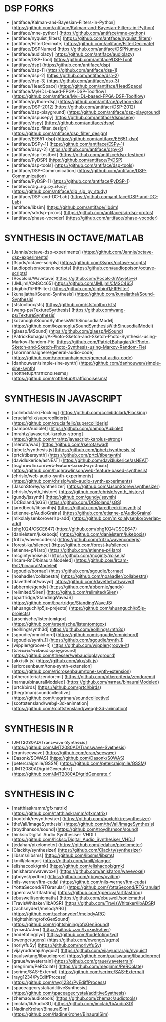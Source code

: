 DSP FORKS
=========
* [antiface/Kalman-and-Bayesian-Filters-in-Python] (https://github.com/antiface/Kalman-and-Bayesian-Filters-in-Python)
* [antiface/mne-python] (https://github.com/antiface/mne-python)
* [antiface/nyquist_filters] (https://github.com/antiface/nyquist_filters)
* [antiface/FilterDecimate] (https://github.com/antiface/FilterDecimate)
* [antiface/DSPNumex] (https://github.com/antiface/DSPNumex)
* [antiface/audiolazy] (https://github.com/antiface/audiolazy)
* [antiface/DSP-Tool] (https://github.com/antiface/DSP-Tool)
* [antiface/dsp] (https://github.com/antiface/dsp)
* [antiface/dsp-1] (https://github.com/antiface/dsp-1)
* [antiface/dsp-2] (https://github.com/antiface/dsp-2)
* [antiface/dsp-3] (https://github.com/antiface/dsp-3)
* [antiface/HeadSpace] (https://github.com/antiface/HeadSpace)
* [antiface/MyHDL-based-FPGA-DSP-Toolflow] (https://github.com/antiface/MyHDL-based-FPGA-DSP-Toolflow)
* [antiface/python-dsp] (https://github.com/antiface/python-dsp)
* [antiface/DSP-2012] (https://github.com/antiface/DSP-2012)
* [antiface/dsp-playground] (https://github.com/antiface/dsp-playground)
* [antiface/dspusepy] (https://github.com/antiface/dspusepy)
* [antiface/dspy] (https://github.com/antiface/dspy)
* [antiface/dsp_filter_design] (https://github.com/antiface/dsp_filter_design)
* [antiface/EE651-dsp] (https://github.com/antiface/EE651-dsp)
* [antiface/DSPy-1] (https://github.com/antiface/DSPy-1)
* [antiface/dspy-2] (https://github.com/antiface/dspy-2)
* [antiface/dsp-testbed] (https://github.com/antiface/dsp-testbed)
* [antiface/PyDSP] (https://github.com/antiface/PyDSP)
* [antiface/dsp-tools] (https://github.com/antiface/dsp-tools)
* [antiface/DSP-Communication] (https://github.com/antiface/DSP-Communication)
* [antiface/PyDSP-1] (https://github.com/antiface/PyDSP-1)
* [antiface/dig_sig_py_study] (https://github.com/antiface/dig_sig_py_study)
* [antiface/DSP-and-DC-Lab] (https://github.com/antiface/DSP-and-DC-Lab)
* [antiface/libsim] (https://github.com/antiface/libsim)
* [antiface/sdrdsp-protos] (https://github.com/antiface/sdrdsp-protos)
* [antiface/phase-vocoder] (https://github.com/antiface/phase-vocoder)

SYNTHESIS IN OCTAVE/MATLAB
==========================
* [Jannis/octave-dsp-experiments] (https://github.com/Jannis/octave-dsp-experiments)
* [3spds/octave-scripts] (https://github.com/3spds/octave-scripts)
* [audiopoison/octave-scripts] (https://github.com/audiopoison/octave-scripts)
* [Rocaloid/Wavetave] (https://github.com/Rocaloid/Wavetave)
* [JMLjml/CMSC465] (https://github.com/JMLjml/CMSC465)
* [digibird1/FIRFilter] (https://github.com/digibird1/FIRFilter)
* [kunaljathal/Sound-Synthesis] (https://github.com/kunaljathal/Sound-Synthesis)
* [sfstoolbox/sfs] (https://github.com/sfstoolbox/sfs)
* [wang-ps/TextureSynthesis] (https://github.com/wang-ps/TextureSynthesis)
* [kozanoglu/SoundSynthesisWithSinusodialModel] (https://github.com/kozanoglu/SoundSynthesisWithSinusodialModel)
* [giaesp/MSound] (https://github.com/giaesp/MSound)
* [PatrickBuhagiar/A-Photo-Sketch-and-Sketch-Photo-Synthesis-using-Markov-Random-Fie] (https://github.com/PatrickBuhagiar/A-Photo-Sketch-and-Sketch-Photo-Synthesis-using-Markov-Random-Fie)
* [snormanhaignere/general-audio-code] (https://github.com/snormanhaignere/general-audio-code)
* [danhouwen/simple-sine-synth] (https://github.com/danhouwen/simple-sine-synth)
* [notthetup/trafficnoisesms] (https://github.com/notthetup/trafficnoisesms)

SYNTHESIS IN JAVASCRIPT
=======================
* [colinbdclark/Flocking] (https://github.com/colinbdclark/Flocking)
* [crucialfelix/supercolliderjs] (https://github.com/crucialfelix/supercolliderjs)
* [oampo/Audiolet] (https://github.com/oampo/Audiolet)
* [mrahtz/javascript-karplus-strong] (https://github.com/mrahtz/javascript-karplus-strong)
* [rserota/wad] (https://github.com/rserota/wad)
* [jpbetz/synthesis.js] (https://github.com/jpbetz/synthesis.js)
* [prtcl/tibersynth] (https://github.com/prtcl/tibersynth)
* [davidlukerice/asNEAT] (https://github.com/davidlukerice/asNEAT)
* [hughrawlinson/web-feature-based-synthesis] (https://github.com/hughrawlinson/web-feature-based-synthesis)
* [chrislo/web-audio-synth-experiments] (https://github.com/chrislo/web-audio-synth-experiments)
* [JasonStorey/synthesizer] (https://github.com/JasonStorey/synthesizer)
* [chrislo/synth_history] (https://github.com/chrislo/synth_history)
* [gundy/jssynth] (https://github.com/gundy/jssynth)
* [DCBoland/jsGS] (https://github.com/DCBoland/jsGS)
* [jaredbeck/libsynthjs] (https://github.com/jaredbeck/libsynthjs)
* [etienne-p/AudioGrains] (https://github.com/etienne-p/AudioGrains)
* [mikolalysenko/overlap-add] (https://github.com/mikolalysenko/overlap-add)
* [phg1024/CSCE647] (https://github.com/phg1024/CSCE647)
* [danielstern/jukeboxjs] (https://github.com/danielstern/jukeboxjs)
* [fritzo/wavencoderjs] (https://github.com/fritzo/wavencoderjs)
* [forest-ka/silence] (https://github.com/forest-ka/silence)
* [etienne-p/Harp] (https://github.com/etienne-p/Harp)
* [mcginty/noise.js] (https://github.com/mcginty/noise.js)
* [Ircam-RnD/binauralModeled] (https://github.com/Ircam-RnD/binauralModeled)
* [sgoudie/bornae] (https://github.com/sgoudie/bornae)
* [noahadler/collabestra] (https://github.com/noahadler/collabestra)
* [davethehat/wavyd] (https://github.com/davethehat/wavyd)
* [abbernie/gendy] (https://github.com/abbernie/gendy)
* [relimited/Siren] (https://github.com/relimited/Siren)
* [bpartridge/StandingWaveJS] (https://github.com/bpartridge/StandingWaveJS)
* [ahuanguchi/p5js-projects] (https://github.com/ahuanguchi/p5js-projects)
* [arsenische/listentomtgox] (https://github.com/arsenische/listentomtgox)
* [eolhing/synth3d] (https://github.com/eolhing/synth3d)
* [sgoudie/omnichord] (https://github.com/sgoudie/omnichord)
* [sgoudie/synth_1] (https://github.com/sgoudie/synth_1)
* [wippler/groove-it] (https://github.com/wippler/groove-it)
* [tdresser/webaudioplayground] (https://github.com/tdresser/webaudioplayground)
* [akx/stk.js] (https://github.com/akx/stk.js)
* [ericrosenbaum/tone-synth-extension] (https://github.com/ericrosenbaum/tone-synth-extension)
* [othercriteria/zendoremi] (https://github.com/othercriteria/zendoremi)
* [narnau/binauralModeled] (https://github.com/narnau/binauralModeled)
* [prtcl/birds] (https://github.com/prtcl/birds)
* [thegrtman/soundcollective] (https://github.com/thegrtman/soundcollective)
* [scottstensland/webgl-3d-animation] (https://github.com/scottstensland/webgl-3d-animation)

SYNTHESIS IN R
==============
* [JMT2080AD/Transwave-Synthesis] (https://github.com/JMT2080AD/Transwave-Synthesis)
* [cran/seewave] (https://github.com/cran/seewave)
* [Dasonk/SOWAS] (https://github.com/Dasonk/SOWAS)
* [petercraigmile/GSSM] (https://github.com/petercraigmile/GSSM)
* [JMT2080AD/gridGenerate.r] (https://github.com/JMT2080AD/gridGenerate.r)

SYNTHESIS IN C
==============
* [matthiaskramm/gfxmatrix] (https://github.com/matthiaskramm/gfxmatrix)
* [bootchk/resynthesizer] (https://github.com/bootchk/resynthesizer)
* [theVall/ImageSynthesis] (https://github.com/theVall/ImageSynthesis)
* [troydhanson/sound] (https://github.com/troydhanson/sound)
* [hicksc/Digital_Audio_Synthesiser_VHDL] (https://github.com/hicksc/Digital_Audio_Synthesiser_VHDL)
* [jedahan/pixelometer] (https://github.com/jedahan/pixelometer)
* [Clackity/synthesizer] (https://github.com/Clackity/synthesizer)
* [libsms/libsms] (https://github.com/libsms/libsms)
* [kmill/clangor] (https://github.com/kmill/clangor)
* [elishacook/grnk] (https://github.com/elishacook/grnk)
* [anisharon/wavevoxel] (https://github.com/anisharon/wavevoxel)
* [gboyes/pydbm] (https://github.com/gboyes/pydbm)
* [nils-werner/ftm-cuda] (https://github.com/nils-werner/ftm-cuda)
* [YottaSecond/RTGranular] (https://github.com/YottaSecond/RTGranular)
* [gperciva/artifastring] (https://github.com/gperciva/artifastring)
* [ebuswell/sonicmaths] (https://github.com/ebuswell/sonicmaths)
* [TravisWhitaker/libADSR] (https://github.com/TravisWhitaker/libADSR)
* [zachsnyder1/melodyARG] (https://github.com/zachsnyder1/melodyARG)
* [nightshining/ofxGenSound] (https://github.com/nightshining/ofxGenSound)
* [lynxed/other] (https://github.com/lynxed/other)
* [hodefoting/lyd] (https://github.com/hodefoting/lyd)
* [owengc/ugens] (https://github.com/owengc/ugens)
* [norly/fuSy] (https://github.com/norly/fuSy)
* [vijayrudraraju/nyquist] (https://github.com/vijayrudraraju/nyquist)
* [paulswtang/libaudioproc] (https://github.com/paulswtang/libaudioproc)
* [graue/waveterrain] (https://github.com/graue/waveterrain)
* [megrimm/PeRColate] (https://github.com/megrimm/PeRColate)
* [scrime/SAS-External] (https://github.com/scrime/SAS-External)
* [rayg1234/PyEdiffProcess] (https://github.com/rayg1234/PyEdiffProcess)
* [spaceagecrystal/additiveSynthesis] (https://github.com/spaceagecrystal/additiveSynthesis)
* [zhemao/audiotools] (https://github.com/zhemao/audiotools)
* [imclab/libAudio3D] (https://github.com/imclab/libAudio3D)
* [NadineKroher/BinauralSim] (https://github.com/NadineKroher/BinauralSim)

